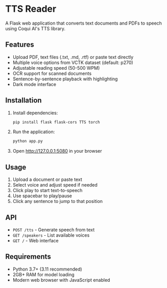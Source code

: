 # TTS Reader

A Flask web application that converts text documents and PDFs to speech using Coqui AI's TTS library.

## Features

- Upload PDF, text files (.txt, .md, .rtf) or paste text directly
- Multiple voice options from VCTK dataset (default: p270)
- Adjustable reading speed (50-500 WPM)
- OCR support for scanned documents
- Sentence-by-sentence playback with highlighting
- Dark mode interface

## Installation

1. Install dependencies:

   ```bash
   pip install flask flask-cors TTS torch
   ```

2. Run the application:

   ```bash
   python app.py
   ```

3. Open <http://127.0.0.1:5080> in your browser

## Usage

1. Upload a document or paste text
2. Select voice and adjust speed if needed
3. Click play to start text-to-speech
4. Use spacebar to play/pause
5. Click any sentence to jump to that position

## API

- `POST /tts` - Generate speech from text
- `GET /speakers` - List available voices
- `GET /` - Web interface

## Requirements

- Python 3.7+ (3.11 recommended)
- 2GB+ RAM for model loading
- Modern web browser with JavaScript enabled